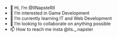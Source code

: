 - 👋 Hi, I’m @IINapsteRII
- 👀 I’m interested in Game Development
- 🌱 I’m currently learning IT and Web Development
- 💞️ I’m looking to collaborate on anything possible
- 📫 How to reach me insta @its._.napster

<!---
IINapsteRII/IINapsteRII is a ✨ special ✨ repository because its `README.md` (this file) appears on your GitHub profile.
You can click the Preview link to take a look at your changes.
--->
